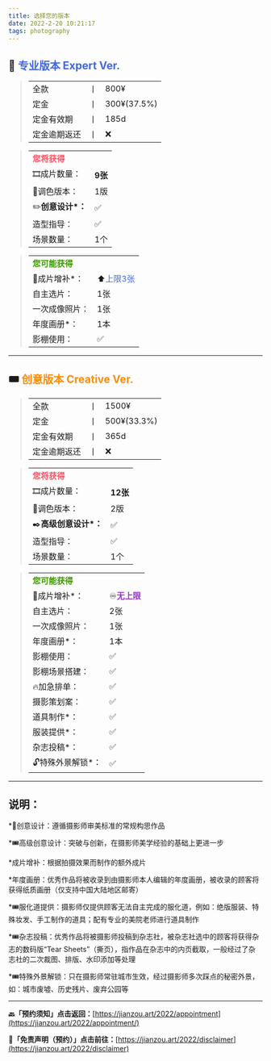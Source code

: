 ```yaml
---
title: 选择您的版本
date: 2022-2-20 10:21:17
tags: photography
---
```


## 🎫 <font color="royalblue">专业版本 Expert Ver.</font>

> |              |      |             |
> | :----------- | ---- | ----------- |
> | 全款         | 丨   | 800¥        |
> | 定金         | 丨   | 300¥(37.5%) |
> | 定金有效期   | 丨   | 185d        |
> | 定金逾期返还 | 丨   | ❌           |

> |                                         |         |
> | --------------------------------------- | ------- |
> | <font color=#FF5160>**您将获得**</font> |         |
> | 🎞️成片数量：                             | **9张** |
> | 🎨调色版本：                             | 1版     |
> | ✏️**创意设计*：**                        | ✅       |
> | 造型指导：                              | ✅       |
> | 场景数量：                              | 1个     |

> |                                           |                                         |
> | ----------------------------------------- | --------------------------------------- |
> | <font color=#3E9A00>**您可能获得**</font> |                                         |
> | 🎁成片增补*：                              | ⬆️<font color="royalblue">上限3张</font> |
> | 自主选片：                                | 1张                                     |
> | 一次成像照片：                            | 1张                                     |
> | 年度画册*：                               | 1本                                     |
> | 影棚使用：                                | ✅                                       |



------



## 🎟️ <font color="darkorange">创意版本 Creative Ver.</font>

> |              |      |             |
> | ------------ | ---- | ----------- |
> | 全款         | 丨   | 1500¥       |
> | 定金         | 丨   | 500¥(33.3%) |
> | 定金有效期   | 丨   | 365d        |
> | 定金逾期返还 | 丨   | ❌           |

> |                                         |          |
> | --------------------------------------- | -------- |
> | <font color=#FF5160>**您将获得**</font> |          |
> | 🎞️成片数量：                             | **12张** |
> | 🎨调色版本：                             | 2版      |
> | ✒️**高级创意设计*：**                    | ✅        |
> | 造型指导：                              | ✅        |
> | 场景数量：                              | 1个      |

> |                                           |                                             |
> | ----------------------------------------- | ------------------------------------------- |
> | <font color=#3E9A00>**您可能获得**</font> |                                             |
> | 🎁成片增补*：                              | ♾️<font color="darkorchid">**无上限**</font> |
> | 自主选片：                                | 2张                                         |
> | 一次成像照片：                            | 1张                                         |
> | 年度画册*：                               | 1本                                         |
> | 影棚使用：                                | ✅                                           |
> | 影棚场景搭建：                            | ✅                                           |
> | 🔥加急排单：                               | ✅                                           |
> | 摄影策划案：                              | ✅                                           |
> | 道具制作*：                               | ✅                                           |
> | 服装提供*：                               | ✅                                           |
> | 杂志投稿*：                               | ✅                                           |
> | 🔓特殊外景解锁*：                          | ✅                                           |

------



## 说明：

*🎫创意设计：遵循摄影师审美标准的常规构思作品

*🎟️高级创意设计：突破与创新，在摄影师美学经验的基础上更进一步

*成片增补：根据拍摄效果而制作的额外成片

*年度画册：优秀作品将被收录到由摄影师本人编辑的年度画册，被收录的顾客将获得纸质画册（仅支持中国大陆地区邮寄）

*🎟️服化道提供：摄影师仅提供顾客无法自主完成的服化道，例如：绝版服装、特殊妆发、手工制作的道具；配有专业的美院老师进行道具制作

*🎟️杂志投稿：优秀作品将被摄影师投稿到杂志社，被杂志社选中的顾客将获得杂志的数码版“Tear Sheets”（撕页），指作品在杂志中的内页截取，一般经过了杂志社的二次裁图、排版、水印添加等处理

*🎟️特殊外景解锁：只在摄影师常驻城市生效，经过摄影师多次踩点的秘密外景，如：城市废墟、历史残片、废弃公园等

------

**🔙「预约须知」点击返回：**[https://jianzou.art/2022/appointment](https://jianzou.art/2022/appointment/)

**📄「免责声明（预约）」点击前往：**[https://jianzou.art/2022/disclaimer](https://jianzou.art/2022/disclaimer)
